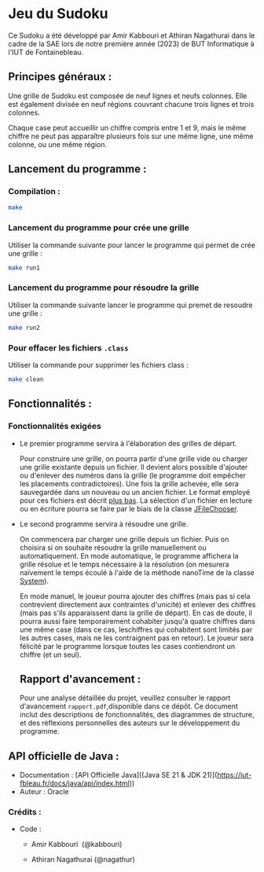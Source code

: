 # Jeu du Sudoku

Ce Sudoku a été développé par Amir Kabbouri et Athiran Nagathurai dans le cadre de la SAE lors de notre première année (2023) de BUT Informatique à l'IUT de Fontainebleau.

## Principes généraux :

Une grille de Sudoku est composée de neuf lignes et neufs colonnes. Elle est également divisée en neuf régions couvrant chacune trois lignes et trois colonnes.

Chaque case peut accueillir un chiffre compris entre 1 et 9, mais le même chiffre ne peut pas apparaître plusieurs fois sur une même ligne, une même colonne, ou une même région.

## Lancement du programme :

### Compilation :

```bash
make
```

### Lancement du programme pour crée une grille

Utiliser la commande suivante pour lancer le programme qui permet de crée une grille :

```bash
make run1
```

### Lancement du programme pour résoudre la grille

Utiliser la commande suivante lancer le programme qui premet de resoudre une grille :

```bash
make run2
```

### Pour effacer les fichiers `.class`

Utiliser la commande pour supprimer les fichiers class :

```bash
make clean
```

## Fonctionnalités :

### Fonctionnalités exigées

- Le premier programme servira à l'élaboration des grilles de départ.
  
  Pour construire une grille, on pourra partir d'une grille vide ou charger une grille
  existante depuis un fichier. Il devient alors possible d'ajouter ou d'enlever des numéros dans la grille (le programme doit empêcher les placements contradictoires). Une fois la grille achevée, elle sera sauvegardée dans un nouveau ou un ancien fichier. Le format employé pour ces fichiers est décrit [plus bas](https://iut-fbleau.fr/sitebp/pt21/21_2023/A75DYGZ82RZL3PGH.php#format). La sélection d'un fichier en lecture ou en écriture pourra se faire par le biais de la classe [JFileChooser](https://iut-fbleau.fr/docs/java/api/java.desktop/javax/swing/JFileChooser.html).

- Le second programme servira à résoudre une grille.
  
  On commencera par charger une grille depuis un fichier. Puis on choisira si on souhaite résoudre la grille manuellement ou automatiquement. En mode automatique, le programme affichera la grille résolue et le temps nécessaire à la résolution (on mesurera naïvement le temps écoulé à l'aide de la méthode nanoTime de la classe [System](https://iut-fbleau.fr/docs/java/api/java.base/java/lang/System.html)).
  
  En mode manuel, le joueur pourra ajouter des chiffres (mais pas si cela contrevient
  directement aux contraintes d'unicité) et enlever des chiffres (mais pas s'ils
  apparaissent dans la grille de départ). En cas de doute, il pourra aussi faire
  temporairement cohabiter jusqu'à quatre chiffres dans une même case (dans ce cas, leschiffres qui cohabitent sont limités par les autres cases, mais ne les contraignent pas en retour). Le joueur sera félicité par le programme lorsque toutes les cases contiendront un chiffre (et un seul).
  
  ## Rapport d'avancement :
  
  Pour une analyse détaillée du projet, veuillez consulter le rapport d'avancement `rapport.pdf`,disponible dans ce dépôt. Ce document inclut des descriptions de fonctionnalités, des diagrammes de structure, et des réflexions personnelles des auteurs sur le développement du programme.

## API officielle de Java :

- Documentation : [API Officielle Java]((Java SE 21 &amp; JDK 21)](https://iut-fbleau.fr/docs/java/api/index.html))
- Auteur : Oracle

### Crédits :

- Code :
  
  - Amir Kabbouri  (@kabbouri)
  
  - Athiran Nagathurai (@nagathur)